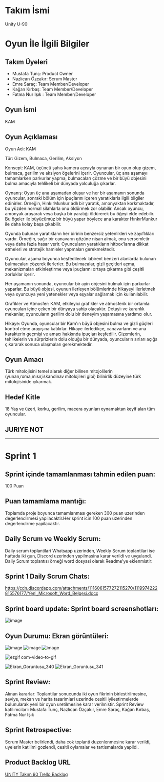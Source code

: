 # **Takım İsmi**

Unity U-90
# Oyun İle İlgili Bilgiler

## Takım Üyeleri

- Mustafa Tunç: Product Owner
- Nazlıcan Özçakır: Scrum Master
- Emre Saraç: Team Member/Developer
- Kağan Kırbaş: Team Member/Developer
- Fatma Nur Işık : Team Member/Developer

## Oyun İsmi

KAM

## Oyun Açıklaması

Oyun Adı: KAM

Tür: Gizem, Bulmaca, Gerilim, Aksiyon

Konsept:
KAM, üçüncü şahıs kamera açısıyla oynanan bir oyun olup gizem, bulmaca, gerilim ve aksiyon ögelerini içerir. Oyuncular, üç ana aşamayı tamamlarken parkurlar yapma, bulmacaları çözme ve bir büyü objesini bulma amacıyla tehlikeli bir dünyada yolculuğa çıkarlar.

Oynanış:
Oyun üç ana aşamadan oluşur ve her bir aşamanın sonunda oyuncular, sonraki bölüm için ipuçlarını içeren yaratıklarla ilgili bilgiler edinirler. Örneğin, HınkırMunkur adlı bir yaratık, amonyaktan korkmaktadır, bu yüzden normal silahlarla onu öldürmek zor olabilir. Ancak oyuncu, amonyak arayarak veya başka bir yaratığı öldürerek bu öğeyi elde edebilir. Bu ögeler ile büyücümüz bir büyü yapar böylece ana karakter HınkırMunkur ile daha kolay başa çıkabilir.

Oyunda bulunan yaratıkların her birinin benzersiz yetenlikleri ve zayıflıkları vardır. Örneğin, sağır bir canavarın gözüne nişan almak, onu sersemletir veya daha fazla hasar verir. Oyuncuların yaratıkların hitbox'larına dikkat etmeleri ve stratejik hamleler yapmaları gerekmektedir.

Oyuncular, aşama boyunca keşfedilecek labirent benzeri alanlarda bulunan bulmacaları çözerek ilerlerler. Bu bulmacalar, gizli geçitleri açma, mekanizmaları etkinleştirme veya ipuçlarını ortaya çıkarma gibi çeşitli zorluklar içerir.

Her aşamanın sonunda, oyuncular bir ayin objesini bulmak için parkurlar yaparlar. Bu büyü objesi, oyunun ilerleyen bölümlerinde hikayeyi ilerletmek veya oyuncuya yeni yetenekler veya eşyalar sağlamak için kullanılabilir.

Grafikler ve Atmosfer:
KAM, etkileyici grafikler ve atmosferik bir ortamla oyuncuları içine çeken bir dünyaya sahip olacaktır. Detaylı ve karanlık mekanlar, oyuncuların gerilim dolu bir deneyim yaşamasına yardımcı olur.

Hikaye:
Oyunda, oyuncular bir Kam'ın büyü objesini bulma ve gizli güçleri kontrol etme arayışına katılırlar. Hikaye ilerledikçe, canavarların ve ana karakterin geçmişi ve amacı hakkında ipuçları keşfedilir. Gizemlerin, tehlikelerin ve sürprizlerin dolu olduğu bir dünyada, oyuncuların sırları açığa çıkararak sonuca ulaşmaları gerekmektedir.

## Oyun Amacı

 Türk mitolojisini temel alarak diğer bilinen mitojolilerin (yunan,roma,mısır,iskandinav mitolojileri gibi) bilinirlik düzeyine türk mitolojisinide çıkarmak.

## Hedef Kitle

18 Yaş ve üzeri, korku, gerilim, macera oyunları oynamaktan keyif alan tüm oyuncular.

## JURIYE NOT


---

# Sprint 1

## Sprint içinde tamamlanması tahmin edilen puan:
100 Puan

## Puan tamamlama mantığı: 
Toplamda proje boyunca tamamlanması gereken 300 puan uzerinden degerlendirmesi yapilacaktir.Her sprint icin 100 puan uzerinden degerlendirme yapilacaktir.

## Daily Scrum ve Weekly Scrum:
Daily scrum toplantilari Whatsapp uzerinden, Weekly Scrum toplantilari ise haftada iki gun, Discord uzerinden yapilmasina karar verildi ve uygulandi. Daily Scrum toplantısı örneği word dosyasi olarak Readme'ye eklenmistir: 
## Sprint 1 Daily Scrum Chats: 
https://cdn.discordapp.com/attachments/1116061577272115270/1119974222815576177/Yeni_Microsoft_Word_Belgesi.docx

## Sprint board update: Sprint board screenshotları:
![image](https://github.com/tuncss/NoNameProject/assets/135987985/7b5e2e83-0d6b-4775-ad03-6694861a7d64)

## Oyun Durumu: Ekran görüntüleri:
![image](https://github.com/tuncss/NoNameProject/assets/135987985/960ba690-bc37-42de-aa39-864c7aece903)
![image](https://github.com/tuncss/NoNameProject/assets/135987985/426d043e-eb4d-40dd-9215-165568fbfae5)
![image](https://github.com/tuncss/NoNameProject/assets/135987985/14af82ff-da48-4c98-9348-6390f86f90b7)

![ezgif com-video-to-gif](https://github.com/KirbasKagan/Odev2-Branching/assets/121103371/ce0b1026-d541-4533-a8cc-8c95dfa94cf0)

![Ekran_Goruntusu_340](https://github.com/KirbasKagan/Odev2-Branching/assets/121103371/2fdf8e3c-6030-4606-bc10-08a102a42248)
![Ekran_Goruntusu_341](https://github.com/KirbasKagan/Odev2-Branching/assets/121103371/4393e786-8779-4b6c-8267-77c10a61a0e5)



## Sprint Review:
Alınan kararlar: Toplantilar sonucunda iki oyun fikrinin birlestirilmesine, seviye, mekan ve harita tasarimlari uzerinde cesitli iyilestirmelerde bulunularak yeni bir oyun uretilmesine karar verilmistir. Sprint Review katilimcilari: Mustafa Tunç, Nazlıcan Özçakır, Emre Saraç, Kağan Kırbaş, Fatma Nur Işık 

## Sprint Retrospective:
Scrum Master belirlendi, daha cok toplanti duzenlenmesine karar verildi, uyelerin katilimi gozlendi, cesitli oylamalar ve tartismalarda  yapildi.

## Product Backlog URL

[UNITY Takım 90 Trello Backlog](https://trello.com/b/Sddu6AAV/u-90 "UNITY Takım 90 Trello Backlog")

